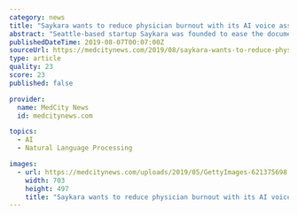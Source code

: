 ```yaml
---
category: news
title: "Saykara wants to reduce physician burnout with its AI voice assistant"
abstract: "Seattle-based startup Saykara was founded to ease the documentation process for clinicians using AI-based voice recognition program that can be used to create clinical notes and push them to the EHR."
publishedDateTime: 2019-08-07T00:07:00Z
sourceUrl: https://medcitynews.com/2019/08/saykara-wants-to-reduce-physician-burnout-with-its-ai-voice-assistant/?_hsenc=p2ANqtz-_5itYXqCFidRV41S5ragehNAjjBpUOrmF9Vj1ah6GJzLnoknoRcsC7EWNj3T4POXCL7PMSaM6_jQoCp5XWFHI8tIiRdQ&_hsmi=75438765
type: article
quality: 23
score: 23
published: false

provider:
  name: MedCity News
  id: medcitynews.com

topics:
  - AI
  - Natural Language Processing

images:
  - url: https://medcitynews.com/uploads/2019/05/GettyImages-621375698.jpg
    width: 703
    height: 497
    title: "Saykara wants to reduce physician burnout with its AI voice assistant"
---
```

